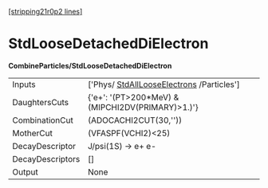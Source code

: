 [[stripping21r0p2 lines]](./stripping21r0p2-index)

# StdLooseDetachedDiElectron

**CombineParticles/StdLooseDetachedDiElectron**

|                  |                                                                                       |
|------------------|---------------------------------------------------------------------------------------|
| Inputs           | ['Phys/ [StdAllLooseElectrons](./stripping21r0p2-stdalllooseelectrons) /Particles'] |
| DaughtersCuts    | {'e+': '(PT\>200\*MeV) & (MIPCHI2DV(PRIMARY)\>1.)'}                                   |
| CombinationCut   | (ADOCACHI2CUT(30,''))                                                                 |
| MotherCut        | (VFASPF(VCHI2)\<25)                                                                   |
| DecayDescriptor  | J/psi(1S) -\> e+ e-                                                                   |
| DecayDescriptors | []                                                                                  |
| Output           | None                                                                                  |
